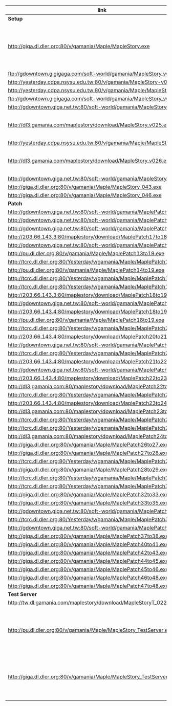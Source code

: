 |link|desc|
|----|----|
|**Setup**|
|http://giga.dl.dler.org:80/v/gamania/Maple/MapleStory.exe|Not sure which version, 2006-04-24 info from wayback machine|
|ftp://gdowntown.gigigaga.com/soft-world/gamania/MapleStory_v013.exe||
|http://yesterday.cdpa.nsysu.edu.tw:80/v/gamania/MapleStory-v013.exe||
|http://yesterday.cdpa.nsysu.edu.tw:80/v/gamania/Maple/MapleStory_019.exe||
|ftp://gdowntown.gigigaga.com/soft-world/gamania/MapleStory_v022.exe||
|http://gdowntown.giga.net.tw:80/soft-world/gamania/MapleStory_v022.exe||
|http://dl3.gamania.com/maplestory/download/MapleStory_v025.exe|274.5MB info from xunlei, not downloadable|
|http://yesterday.cdpa.nsysu.edu.tw:80/v/gamania/Maple/MapleStory_025.exe||
|http://dl3.gamania.com/maplestory/download/MapleStory_v026.exe|313.52MB info from xunlei, not downloadable|
|http://gdowntown.giga.net.tw:80/soft-world/gamania/MapleStory_036.exe||
|http://giga.dl.dler.org:80/v/gamania/Maple/MapleStory_043.exe||
|http://giga.dl.dler.org:80/v/gamania/Maple/MapleStory_046.exe||
|**Patch**|
|http://gdowntown.giga.net.tw:80/soft-world/gamania/MaplePatch13to17.exe|17|
|http://gdowntown.giga.net.tw:80/soft-world/gamania/MaplePatch14to17.exe|17|
|http://gdowntown.giga.net.tw:80/soft-world/gamania/MaplePatch15to17.exe|17|
|http://203.66.143.3:80/maplestory/download/MaplePatch17to18.exe|18|
|http://gdowntown.giga.net.tw:80/soft-world/gamania/MaplePatch17to18.exe|18|
|http://pu.dl.dler.org:80/v/gamania/Maple/MaplePatch13to19.exe|19|
|http://tcrc.dl.dler.org:80/Yesterday/v/gamania/Maple/MaplePatch13to19.exe|19|
|http://pu.dl.dler.org:80/v/gamania/Maple/MaplePatch14to19.exe|19|
|http://tcrc.dl.dler.org:80/Yesterday/v/gamania/Maple/MaplePatch17to19.exe|19|
|http://tcrc.dl.dler.org:80/Yesterday/v/gamania/Maple/MaplePatch18to19.exe|19|
|http://203.66.143.3:80/maplestory/download/MaplePatch18to19.exe|19|
|http://gdowntown.giga.net.tw:80/soft-world/gamania/MaplePatch18to19.exe|19|
|http://203.66.143.4:80/maplestory/download/MaplePatch18to19.exe|19|
|http://pu.dl.dler.org:80/v/gamania/Maple/MaplePatch18to19.exe|19|
|http://tcrc.dl.dler.org:80/Yesterday/v/gamania/Maple/MaplePatch20to21.exe|21|
|http://203.66.143.4:80/maplestory/download/MaplePatch20to21.exe|21|
|http://gdowntown.giga.net.tw:80/soft-world/gamania/MaplePatch20to21.exe|21|
|http://tcrc.dl.dler.org:80/Yesterday/v/gamania/Maple/MaplePatch21to22.exe|22|
|http://203.66.143.4:80/maplestory/download/MaplePatch21to22.exe|22|
|http://gdowntown.giga.net.tw:80/soft-world/gamania/MaplePatch21to22.exe|22|
|http://203.66.143.4:80/maplestory/download/MaplePatch22to23.exe|23|
|http://dl3.gamania.com:80/maplestory/download/MaplePatch22to23.exe|23|
|http://tcrc.dl.dler.org:80/Yesterday/v/gamania/Maple/MaplePatch23to24.exe|24|
|http://203.66.143.4:80/maplestory/download/MaplePatch23to24.exe|24|
|http://dl3.gamania.com:80/maplestory/download/MaplePatch23to24.exe|24|
|http://tcrc.dl.dler.org:80/Yesterday/v/gamania/Maple/MaplePatch23to25.exe|25|
|http://tcrc.dl.dler.org:80/Yesterday/v/gamania/Maple/MaplePatch24to25.exe|25|
|http://dl3.gamania.com:80/maplestory/download/MaplePatch24to25.exe|25|
|http://giga.dl.dler.org:80/v/gamania/Maple/MaplePatch26to27.exe|27|
|http://giga.dl.dler.org:80/v/gamania/Maple/MaplePatch27to28.exe|28|
|http://tcrc.dl.dler.org:80/Yesterday/v/gamania/Maple/MaplePatch27to28.exe|28|
|http://giga.dl.dler.org:80/v/gamania/Maple/MaplePatch28to29.exe|29|
|http://tcrc.dl.dler.org:80/Yesterday/v/gamania/Maple/MaplePatch31to32.exe|32|
|http://tcrc.dl.dler.org:80/Yesterday/v/gamania/Maple/MaplePatch32to33.exe|33|
|http://giga.dl.dler.org:80/v/gamania/Maple/MaplePatch32to33.exe|33|
|http://giga.dl.dler.org:80/v/gamania/Maple/MaplePatch33to35.exe|35|
|http://gdowntown.giga.net.tw:80/soft-world/gamania/MaplePatch33to35.exe|35|
|http://tcrc.dl.dler.org:80/Yesterday/v/gamania/Maple/MaplePatch33to35.exe|35|
|http://gdowntown.giga.net.tw:80/soft-world/gamania/MaplePatch34to35.exe|35|
|http://giga.dl.dler.org:80/v/gamania/Maple/MaplePatch37to38.exe|38|
|http://giga.dl.dler.org:80/v/gamania/Maple/MaplePatch40to41.exe|41|
|http://giga.dl.dler.org:80/v/gamania/Maple/MaplePatch42to43.exe|43|
|http://giga.dl.dler.org:80/v/gamania/Maple/MaplePatch44to45.exe|45|
|http://giga.dl.dler.org:80/v/gamania/Maple/MaplePatch45to46.exe|46|
|http://giga.dl.dler.org:80/v/gamania/Maple/MaplePatch46to48.exe|48|
|http://giga.dl.dler.org:80/v/gamania/Maple/MaplePatch47to48.exe|48|
|**Test Server**|
|http://tw.dl.gamania.com/maplestory/download/MapleStoryT_022.exe|
|http://pu.dl.dler.org:80/v/gamania/Maple/MapleStory_TestServer.exe|Not sure which version, 2007-05-14 info from wayback machine|
|http://giga.dl.dler.org:80/v/gamania/Maple/MapleStory_TestServer.exe|Not sure which version, 2007-05-16 info from wayback machine|

